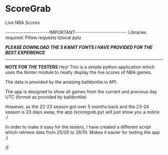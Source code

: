 # ScoreGrab
Live NBA Scores

----------------------IMPORTANT--------------------------
Libraries required:
Pillow
requests
tzlocal
pytz


*****PLEASE DOWNLOAD THE 5 KANIT FONTS I HAVE PROVIDED FOR THE BEST EXPERIENCE*****

----------------------------------------------------------
**NOTE FOR THE TESTERS**
Hey!
This is a simple python application which uses the tkinter module to neatly display the live scores of NBA games. 

The data is provided by the amazing balldontlie.io API.

The app is designed to show all games from the current and previous day UTC (format as provided by balldontlie)

However, as the 22-23 season got over 5 months back and the 23-24 season is 23 days away, the app (scoregrab.py) will just show you a notice :/

In order to make it easy for the testers, I have created a different script which retrieve data from 25/05 to 26/10. Makes it easier for testing the app ;)

✌️
